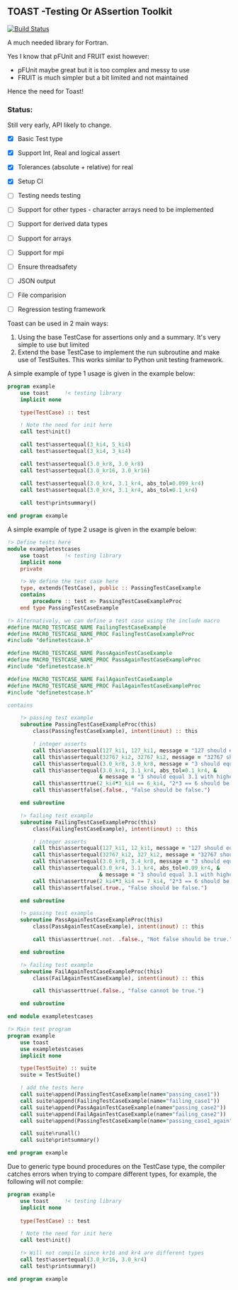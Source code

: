 ## TOAST -Testing Or ASsertion Toolkit

[![Build Status](https://travis-ci.org/thomasms/toast.svg?branch=master)](https://travis-ci.org/thomasms/toast)

A much needed library for Fortran.

Yes I know that pFUnit and FRUIT exist however:
- pFUnit maybe great but it is too complex and messy to use
- FRUIT is much simpler but a bit limited and not maintained

Hence the need for Toast!

### Status:
Still very early, API likely to change.
- [x] Basic Test type
- [x] Support Int, Real and logical assert
- [x] Tolerances (absolute + relative) for real
- [x] Setup CI
- [ ] Testing needs testing
- [ ] Support for other types - character arrays need to be implemented
- [ ] Support for derived data types
- [ ] Support for arrays
- [ ] Support for mpi
- [ ] Ensure threadsafety
- [ ] JSON output
- [ ] File comparision
- [ ] Regression testing framework


Toast can be used in 2 main ways:
1. Using the base TestCase for assertions only and a summary. It's very simple to use but limited
2. Extend the base TestCase to implement the run subroutine and make use of TestSuites. This works similar to Python unit testing framework.

A simple example of type 1 usage is given in the example below:

```fortran
program example
    use toast     !< testing library
    implicit none

    type(TestCase) :: test

    ! Note the need for init here
    call test%init()

    call test%assertequal(3_ki4, 5_ki4)
    call test%assertequal(3_ki4, 3_ki4)

    call test%assertequal(3.0_kr8, 3.0_kr8)
    call test%assertequal(3.0_kr16, 3.0_kr16)

    call test%assertequal(3.0_kr4, 3.1_kr4, abs_tol=0.099_kr4)
    call test%assertequal(3.0_kr4, 3.1_kr4, abs_tol=0.1_kr4)
    
    call test%printsummary()

end program example
```

A simple example of type 2 usage is given in the example below:

```fortran
!> Define tests here
module exampletestcases
    use toast     !< testing library
    implicit none
    private

    !> We define the test case here
    type, extends(TestCase), public :: PassingTestCaseExample
    contains
        procedure :: test => PassingTestCaseExampleProc
    end type PassingTestCaseExample

!> Alternatively, we can define a test case using the include macro
#define MACRO_TESTCASE_NAME FailingTestCaseExample
#define MACRO_TESTCASE_NAME_PROC FailingTestCaseExampleProc
#include "definetestcase.h"

#define MACRO_TESTCASE_NAME PassAgainTestCaseExample
#define MACRO_TESTCASE_NAME_PROC PassAgainTestCaseExampleProc
#include "definetestcase.h"

#define MACRO_TESTCASE_NAME FailAgainTestCaseExample
#define MACRO_TESTCASE_NAME_PROC FailAgainTestCaseExampleProc
#include "definetestcase.h"

contains

    !> passing test example
    subroutine PassingTestCaseExampleProc(this)
        class(PassingTestCaseExample), intent(inout) :: this

        ! integer asserts
        call this%assertequal(127_ki1, 127_ki1, message = "127 should equal 127")
        call this%assertequal(32767_ki2, 32767_ki2, message = "32767 should equal 32767")
        call this%assertequal(3.0_kr8, 3.0_kr8, message = "3 should equal 3")
        call this%assertequal(3.0_kr4, 3.1_kr4, abs_tol=0.1_kr4, &
                             & message = "3 should equal 3.1 with higher tolerance")
        call this%asserttrue(2_ki4*3_ki4 == 6_ki4, "2*3 == 6 should be true.")
        call this%assertfalse(.false., "False should be false.")

    end subroutine

    !> failing test example
    subroutine FailingTestCaseExampleProc(this)
        class(FailingTestCaseExample), intent(inout) :: this

        ! integer asserts
        call this%assertequal(127_ki1, 12_ki1, message = "127 should equal 127")
        call this%assertequal(32767_ki2, 327_ki2, message = "32767 should equal 32767")
        call this%assertequal(3.0_kr8, 3.4_kr8, message = "3 should equal 3")
        call this%assertequal(3.0_kr4, 3.1_kr4, abs_tol=0.09_kr4, &
                             & message = "3 should equal 3.1 with higher tolerance")
        call this%asserttrue(2_ki4*3_ki4 == 7_ki4, "2*3 == 6 should be true.")
        call this%assertfalse(.true., "False should be false.")

    end subroutine

    !> passing test example
    subroutine PassAgainTestCaseExampleProc(this)
        class(PassAgainTestCaseExample), intent(inout) :: this

        call this%asserttrue(.not. .false., "Not false should be true.")

    end subroutine

    !> failing test example
    subroutine FailAgainTestCaseExampleProc(this)
        class(FailAgainTestCaseExample), intent(inout) :: this

        call this%asserttrue(.false., "false cannot be true.")

    end subroutine

end module exampletestcases

!> Main test program
program example
    use toast
    use exampletestcases
    implicit none

    type(TestSuite) :: suite
    suite = TestSuite()

    ! add the tests here
    call suite%append(PassingTestCaseExample(name="passing_case1"))
    call suite%append(FailingTestCaseExample(name="failing_case1"))
    call suite%append(PassAgainTestCaseExample(name="passing_case2"))
    call suite%append(FailAgainTestCaseExample(name="failing_case2"))
    call suite%append(PassingTestCaseExample(name="passing_case1_again"))

    call suite%runall()
    call suite%printsummary()

end program example
```

Due to generic type bound procedures on the TestCase type, the compiler catches errors when trying to compare different types, for example, the following will not compile:

```fortran
program example
    use toast     !< testing library
    implicit none
    
    type(TestCase) :: test

    ! Note the need for init here
    call test%init()

    !> Will not compile since kr16 and kr4 are different types
    call test%assertequal(3.0_kr16, 3.0_kr4)
    call test%printsummary()

end program example
```
